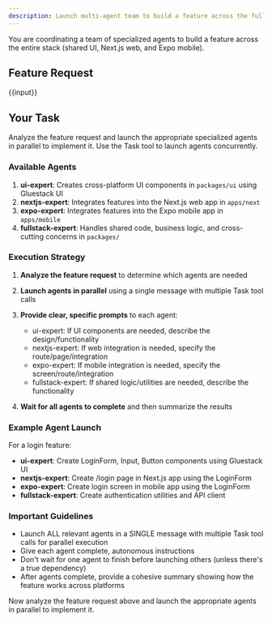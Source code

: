 ```yaml
---
description: Launch multi-agent team to build a feature across the full stack
---
```


You are coordinating a team of specialized agents to build a feature across the entire stack (shared UI, Next.js web, and Expo mobile).

## Feature Request

{{input}}

## Your Task

Analyze the feature request and launch the appropriate specialized agents in parallel to implement it. Use the Task tool to launch agents concurrently.

### Available Agents

1. **ui-expert**: Creates cross-platform UI components in `packages/ui` using Gluestack UI
2. **nextjs-expert**: Integrates features into the Next.js web app in `apps/next`
3. **expo-expert**: Integrates features into the Expo mobile app in `apps/mobile`
4. **fullstack-expert**: Handles shared code, business logic, and cross-cutting concerns in `packages/`

### Execution Strategy

1. **Analyze the feature request** to determine which agents are needed
2. **Launch agents in parallel** using a single message with multiple Task tool calls
3. **Provide clear, specific prompts** to each agent:
   - ui-expert: If UI components are needed, describe the design/functionality
   - nextjs-expert: If web integration is needed, specify the route/page/integration
   - expo-expert: If mobile integration is needed, specify the screen/route/integration
   - fullstack-expert: If shared logic/utilities are needed, describe the functionality

4. **Wait for all agents to complete** and then summarize the results

### Example Agent Launch

For a login feature:
- **ui-expert**: Create LoginForm, Input, Button components using Gluestack UI
- **nextjs-expert**: Create /login page in Next.js app using the LoginForm
- **expo-expert**: Create login screen in mobile app using the LoginForm
- **fullstack-expert**: Create authentication utilities and API client

### Important Guidelines

- Launch ALL relevant agents in a SINGLE message with multiple Task tool calls for parallel execution
- Give each agent complete, autonomous instructions
- Don't wait for one agent to finish before launching others (unless there's a true dependency)
- After agents complete, provide a cohesive summary showing how the feature works across platforms

Now analyze the feature request above and launch the appropriate agents in parallel to implement it.
